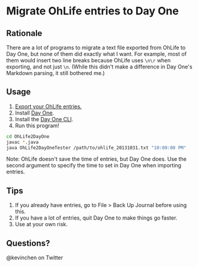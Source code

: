 # Migrate OhLife entries to Day One

## Rationale
There are a lot of programs to migrate a text file exported from OhLife to Day One, but none of them did exactly what I want. For example, most of them would insert two line breaks because OhLife uses `\n\r` when exporting, and not just `\n`. (While this didn't make a difference in Day One's Markdown parsing, it still bothered me.)

## Usage
1. [Export your OhLife entries.](http://ohlife.com/export)
2. Install [Day One](http://dayoneapp.com).
3. Install the [Day One CLI](https://dayone.zendesk.com/hc/en-us/articles/200258954-Day-One-Tools).
4. Run this program!

```bash
cd OhLife2DayOne
javac *.java
java OhLife2DayOneTester /path/to/ohlife_20131031.txt "10:00:00 PM"
```

Note: OhLife doesn't save the time of entries, but Day One does. Use the second argument to specify the time to set in Day One when importing entries.

## Tips
1. If you already have entries, go to File > Back Up Journal before using this.
2. If you have a lot of entries, quit Day One to make things go faster.
3. Use at your own risk.

## Questions?
@kevinchen on Twitter

